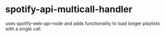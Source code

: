 # spotify-api-multicall-handler
 uses spotify-web-api-node and adds functionality to load longer playlists with a single call.
